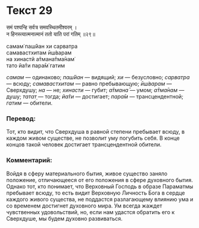 # Текст 29

समं पश्यन्हि सर्वत्र समवस्थितमीश्वरम् ।  
न हिनस्त्यात्मनात्मानं ततो याति परां गतिम् ॥२९॥

самам̇ паш́йан хи сарватра  
самавастхитам ӣш́варам  
на хинастй а̄тмана̄тма̄нам̇  
тато йа̄ти пара̄м̇ гатим

_самам_ — одинаково; _паш́йан_ — видящий; _хи_ — безусловно; _сарватра_ — всюду; _самавастхитам_ — равно пребывающую; _ӣш́варам_ — Сверхдушу; _на_ — не; _хинасти_ — губит; _а̄тмана̄_ — умом; _а̄тма̄нам_ — душу; _татат̣_ — тогда; _йа̄ти_ — достигает; _пара̄м_ — трансцендентной; _гатим_ — обители.

### Перевод:

Тот, кто видит, что Сверхдуша в равной степени пребывает всюду, в каждом живом существе, не позволит уму погубить себя. В конце концов такой человек достигает трансцендентной обители.

### Комментарий:

Войдя в сферу материального бытия, живое существо заняло положение, отличающееся от его положения в сфере духовного бытия. Однако тот, кто понимает, что Верховный Господь в образе Параматмы пребывает всюду, то есть видит Верховную Личность Бога в сердце каждого живого существа, не поддастся разлагающему влиянию ума и со временем достигнет духовного мира. Ум всегда жаждет чувственных удовольствий, но, если нам удастся обратить его к Сверхдуше, мы будем духовно развиваться.